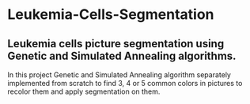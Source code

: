 # Leukemia-Cells-Segmentation
## Leukemia cells picture segmentation using Genetic and Simulated Annealing algorithms.

In this project Genetic and Simulated Annealing algorithm    separately implemented from scratch to find 3, 4 or 5 common colors in pictures to recolor them and apply segmentation on them.
